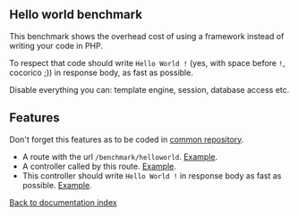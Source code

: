 Hello world benchmark
-

This benchmark shows the overhead cost of using a framework instead of writing your code in PHP.

To respect that code should write `Hello World !` (yes, with space before `!`, cocorico ;)) in response body, as fast as possible.

Disable everything you can: template engine, session, database access etc.

Features
-

Don't forget this features as to be coded in [common repository](../repositoriesAndBranches.md).

* A route with the url `/benchmark/helloworld`. [Example](https://github.com/phpbenchmarks/symfony-common/blob/symfony_4_hello-world/Resources/config/routing.yml).
* A controller called by this route. [Example](https://github.com/phpbenchmarks/symfony-common/blob/symfony_4_hello-world/Controller/HelloWorldController.php).
* This controller should write `Hello World !` in response body as fast as possible. [Example](https://github.com/phpbenchmarks/symfony-common/blob/symfony_4_hello-world/Controller/HelloWorldController.php#L13).

[Back to documentation index](../../README.md)
